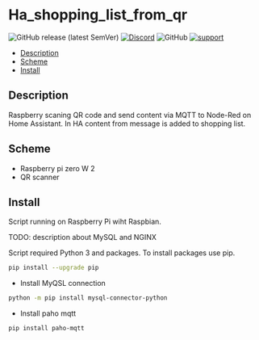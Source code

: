 # Ha_shopping_list_from_qr
 
![GitHub release (latest SemVer)](https://img.shields.io/github/v/release/InzynierDomu/Ha_shopping_list_from_qr?style=flat-square)
<a href="https://discord.gg/KmW6mHdg">![Discord](https://img.shields.io/discord/815929748882587688?logo=discord&logoColor=green&style=flat-square)</a>
![GitHub](https://img.shields.io/github/license/InzynierDomu/Ha_shopping_list_from_qr?style=flat-square)
<a href="https://tipo.live/p/inzynierdomu">![support](https://img.shields.io/badge/support-tipo.live-yellow?style=flat-square)</a>

- [Description](#Description)
- [Scheme](#Scheme)
- [Install](#Install)

## Description
Raspberry scaning QR code and send content via MQTT to Node-Red on Home Assistant. In HA content from message is added to shopping list.

## Scheme
- Raspberry pi zero W 2
- QR scanner

## Install
Script running on Raspberry Pi wiht Raspbian.

TODO:
description about MySQL and NGINX

Script required Python 3 and packages. To install packages use pip.
```sh
pip install --upgrade pip
```
- Install MyQSL connection
```sh
python -m pip install mysql-connector-python
```
- Install paho mqtt
```sh
pip install paho-mqtt
```
